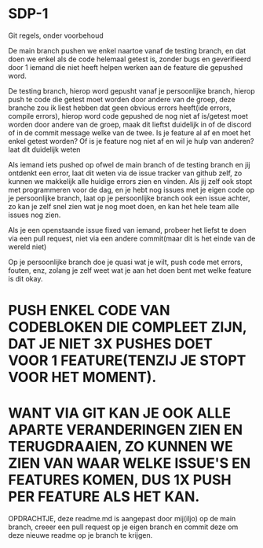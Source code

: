 # SDP-1

Git regels, onder voorbehoud

De main branch pushen we enkel naartoe vanaf de testing branch, en dat doen we enkel als de code helemaal getest is, zonder bugs en geverifieerd door 1 iemand die niet heeft helpen werken aan de feature die gepushed word.

De testing branch, hierop word gepusht vanaf je persoonlijke branch, hierop push te code die getest moet worden door andere van de groep, deze branche zou ik liest hebben dat geen obvious errors heeft(ide errors, compile errors), 
hierop word code gepushed de nog niet af is/getest moet worden door andere van de groep, maak dit lieftst duidelijk in of de discord of in de commit message welke van de twee.
Is je feature al af en moet het enkel getest worden?
Of is je feature nog niet af en wil je hulp van anderen? laat dit duidelijk weten

Als iemand iets pushed op ofwel de main branch of de testing branch en jij ontdenkt een error, laat dit weten via de issue tracker van github zelf, zo kunnen we makkelijk alle huidige errors zien en vinden.
Als jij zelf ook stopt met programmeren voor de dag, en je hebt nog issues met je eigen code op je persoonlijke branch, laat op je persoonlijke branch ook een issue achter, zo kan je zelf snel zien wat je nog moet doen, en kan het hele team alle issues nog zien.

Als je een openstaande issue fixed van iemand, probeer het liefst te doen via een pull request, niet via een andere commit(maar dit is het einde van de wereld niet)

Op je persoonlijke branch doe je quasi wat je wilt, push code met errors, fouten, enz, zolang je zelf weet wat je aan het doen bent met welke feature is dit okay. 

# PUSH ENKEL CODE VAN CODEBLOKEN DIE COMPLEET ZIJN, DAT JE NIET 3X PUSHES DOET VOOR 1 FEATURE(TENZIJ JE STOPT VOOR HET MOMENT).
# WANT VIA GIT KAN JE OOK ALLE APARTE VERANDERINGEN ZIEN EN TERUGDRAAIEN, ZO KUNNEN WE ZIEN VAN WAAR WELKE ISSUE'S EN FEATURES KOMEN, DUS 1X PUSH PER FEATURE ALS HET KAN.


OPDRACHTJE, deze readme.md is aangepast door mij(iljo) op de main branch, creeer een pull request op je eigen branch en commit deze om deze nieuwe readme op je branch te krijgen.
